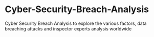 # Cyber-Security-Breach-Analysis
Cyber Security Breach Analysis to explore the various factors, data breaching attacks and inspector experts analysis worldwide
